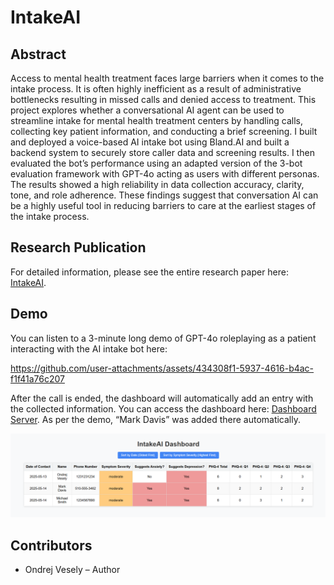 # IntakeAI
## Abstract
Access to mental health treatment faces large barriers when it comes to the 
intake process. It is often highly inefficient as a result of administrative 
bottlenecks resulting in missed calls and denied access to treatment. This 
project explores whether a conversational AI agent can be used to streamline 
intake for mental health treatment centers by handling calls, collecting key 
patient information, and conducting a brief screening. I built and deployed
a voice-based AI intake bot using Bland.AI and built a backend system to 
securely store caller data and screening results. I then evaluated the bot’s 
performance using an adapted version of the 3-bot evaluation framework with
GPT-4o acting as users with different personas. The results showed a high 
reliability in data collection accuracy, clarity, tone, and role adherence. 
These findings suggest that conversation AI can be a highly useful tool in 
reducing barriers to care at the earliest stages of the intake process.

## Research Publication
For detailed information, please see the entire research paper here:
[IntakeAI](IntakeAI.pdf).

## Demo
You can listen to a 3-minute long demo of GPT-4o roleplaying as a patient
interacting with the AI intake bot here:

https://github.com/user-attachments/assets/434308f1-5937-4616-b4ac-f1f41a76c207

After the call is ended, the dashboard will automatically add an entry with
the collected information. You can access the dashboard here:
[Dashboard Server](https://intakeai-4izya2nwk-ovesely.vercel.app/). As per the demo, “Mark Davis” was added there
automatically.

![Dashboard Screenshot](dashboard.png)

## Contributors
- Ondrej Vesely – Author

